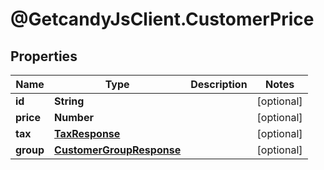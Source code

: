 # @GetcandyJsClient.CustomerPrice

## Properties

Name | Type | Description | Notes
------------ | ------------- | ------------- | -------------
**id** | **String** |  | [optional] 
**price** | **Number** |  | [optional] 
**tax** | [**TaxResponse**](TaxResponse.md) |  | [optional] 
**group** | [**CustomerGroupResponse**](CustomerGroupResponse.md) |  | [optional] 


